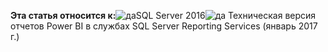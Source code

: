 **Эта статья относится к:**![да](media/yes.png)SQL Server 2016![да](media/yes.png) Техническая версия отчетов Power BI в службах SQL Server Reporting Services (январь 2017 г.)